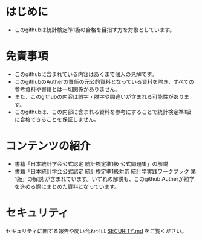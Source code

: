 # はじめに
* このgithubは統計検定準1級の合格を目指す方を対象としています。

# 免責事項
* このgithubに含まれている内容はあくまで個人の見解です。
* このgithubのAutherの責任の元公的資料となっている資料を除き、すべての参考資料や書籍とは一切関係がありません。
* また、このgithubの内容は誤字・脱字や間違いが含まれる可能性があります。
* このgithubは、この内部に含まれる資料を参考にすることで統計検定準1級に合格できることを保証しません。

# コンテンツの紹介
* 書籍「日本統計学会公式認定 統計検定準1級 公式問題集」の解説
* 書籍「日本統計学会公式認定 統計検定準1級対応 統計学実践ワークブック 第1版」の解説
が含まれています。いずれの解説も、このgithub Autherが勉学を進める際にまとめた資料となっています。

# セキュリティ
セキュリティに関する報告や問い合わせは [SECURITY.md](./SECURITY.md) をご覧ください。

